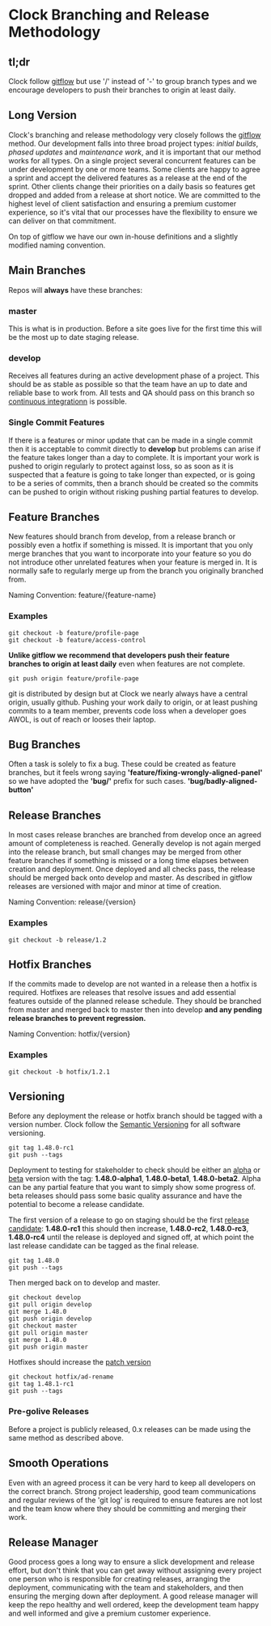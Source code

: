 # Clock Branching and Release Methodology

## tl;dr

Clock follow [gitflow](http://nvie.com/posts/a-successful-git-branching-model/) but
use '/' instead of '-' to group branch types and we encourage developers to push
their branches to origin at least daily.

## Long Version

Clock's branching and release methodology very closely follows the
[gitflow](http://nvie.com/posts/a-successful-git-branching-model/) method. Our
development falls into three broad project types: *initial builds*, *phased
updates* and *maintenance work*, and it is important that our method works for
all types. On a single project several concurrent features can be under
development by one or more teams. Some clients are happy to agree a sprint and
accept the delivered features as a release at the end of the sprint. Other
clients change their priorities on a daily basis so features get dropped and
added from a release at short notice. We are committed to the highest level of
client satisfaction and ensuring a premium customer experience, so it's vital
that our processes have the flexibility to ensure we can deliver on that
commitment.

On top of gitflow we have our own in-house definitions and a slightly modified
naming convention.

## Main Branches

Repos will **always** have these branches:

### master

This is what is in production. Before a site goes live for the first time this
will be the most up to date staging release.

### develop

Receives all features during an active development phase of a project. This
should be as stable as possible so that the team have an up to date and reliable
base to work from. All tests and QA should pass on this branch so [continuous
integrationn](https://en.wikipedia.org/wiki/Continuous_integration) is possible.

### Single Commit Features

If there is a features or minor update that can be made in a single commit then
it is acceptable to commit directly to **develop** but problems can arise if the
feature takes longer than a day to complete. It is important your work is pushed
to origin regularly to protect against loss, so as soon as it is suspected that
a feature is going to take longer than expected, or is going to be a series of
commits, then a branch should be created so the commits can be pushed to
origin without risking pushing partial features to develop.

## Feature Branches

New features should branch from develop, from a release branch or possibly
even a hotfix if something is missed. It is important that you only merge
branches that you want to incorporate into your feature so you do not introduce
other unrelated features when your feature is merged in. It is normally safe to
regularly merge up from the branch you originally branched from.

Naming Convention: feature/{feature-name}

### Examples

    git checkout -b feature/profile-page
    git checkout -b feature/access-control

**Unlike gitflow we recommend that developers push their feature branches to
origin at least daily** even when features are not complete.

    git push origin feature/profile-page

git is distributed by design but at Clock we nearly always have a central
origin, usually github. Pushing your work daily to origin, or at least pushing
commits to a team member, prevents code loss when a developer goes AWOL, is out
of reach or looses their laptop.

## Bug Branches

Often a task is solely to fix a bug. These could be created as feature branches,
but it feels wrong saying **'feature/fixing-wrongly-aligned-panel'** so we have
adopted the **'bug/'** prefix for such cases. **'bug/badly-aligned-button'**

## Release Branches

In most cases release branches are branched from develop once an agreed amount
of completeness is reached. Generally develop is not again merged into the
release branch, but small changes may be merged from other feature branches if
something is missed or a long time elapses between creation and deployment. Once
deployed and all checks pass, the release should be merged back onto develop and
master. As described in gitflow releases are versioned with major and minor at
time of creation.

Naming Convention: release/{version}

### Examples

    git checkout -b release/1.2

## Hotfix Branches

If the commits made to develop are not wanted in a release then a hotfix is
required. Hotfixes are releases that resolve issues and add essential features
outside of the planned release schedule. They should be branched from master and
merged back to master then into develop **and any pending release branches to
prevent regression.**

Naming Convention: hotfix/{version}

### Examples
    git checkout -b hotfix/1.2.1

## Versioning

Before any deployment the release or hotfix branch should be tagged with a version
number. Clock follow the [Semantic Versioning](http://semver.org/) for all
software versioning.

    git tag 1.48.0-rc1
    git push --tags

Deployment to testing for stakeholder to check should be either an
[alpha](http://en.wikipedia.org/wiki/Software_release_life_cycle#Alpha) or
[beta](http://en.wikipedia.org/wiki/Software_release_life_cycle#Beta) version
with the tag: **1.48.0-alpha1**, **1.48.0-beta1**, **1.48.0-beta2**. Alpha can
be any partial feature that you want to simply show some progress of. beta
releases should pass some basic quality assurance and have the potential to
become a release candidate.

The first version of a release to go on staging should be the first
[release candidate](http://en.wikipedia.org/wiki/Software_release_life_cycle#Release_candidate): **1.48.0-rc1** this should then increase, **1.48.0-rc2**, **1.48.0-rc3**,
**1.48.0-rc4** until the release is deployed and signed off, at which point the
last release candidate can be tagged as the final release.

    git tag 1.48.0
    git push --tags

Then merged back on to develop and master.

    git checkout develop
    git pull origin develop
    git merge 1.48.0
    git push origin develop
    git checkout master
    git pull origin master
    git merge 1.48.0
    git push origin master

Hotfixes should increase the [patch version](http://semver.org/)

    git checkout hotfix/ad-rename
    git tag 1.48.1-rc1
    git push --tags

### Pre-golive Releases

Before a project is publicly released, 0.x releases can be made using the same
method as described above.

## Smooth Operations

Even with an agreed process it can be very hard to keep all developers on the
correct branch. Strong project leadership, good team communications and regular
reviews of the 'git log' is required to ensure features are not lost and the
team know where they should be committing and merging their work.

## Release Manager

Good process goes a long way to ensure a slick development and release effort,
but don't think that you can get away without assigning every project one person
who is responsible for creating releases, arranging the deployment,
communicating with the team and stakeholders, and then ensuring the merging down
after deployment. A good release manager will keep the repo healthy and well
ordered, keep the development team happy and well informed and give a premium
customer experience.
